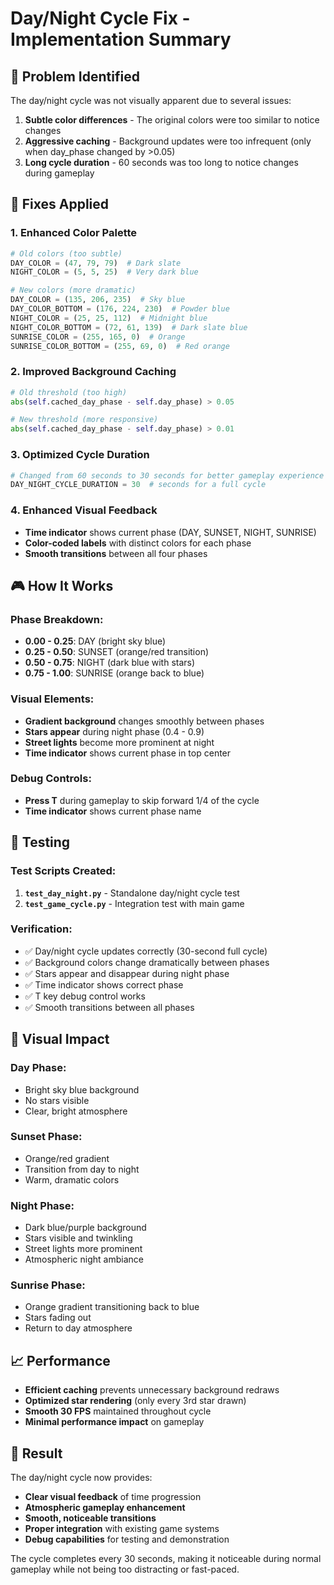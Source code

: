 # Day/Night Cycle Fix - Implementation Summary

## 🌅 Problem Identified
The day/night cycle was not visually apparent due to several issues:
1. **Subtle color differences** - The original colors were too similar to notice changes
2. **Aggressive caching** - Background updates were too infrequent (only when day_phase changed by >0.05)
3. **Long cycle duration** - 60 seconds was too long to notice changes during gameplay

## 🔧 Fixes Applied

### 1. **Enhanced Color Palette**
```python
# Old colors (too subtle)
DAY_COLOR = (47, 79, 79)  # Dark slate
NIGHT_COLOR = (5, 5, 25)  # Very dark blue

# New colors (more dramatic)
DAY_COLOR = (135, 206, 235)  # Sky blue
DAY_COLOR_BOTTOM = (176, 224, 230)  # Powder blue
NIGHT_COLOR = (25, 25, 112)  # Midnight blue
NIGHT_COLOR_BOTTOM = (72, 61, 139)  # Dark slate blue
SUNRISE_COLOR = (255, 165, 0)  # Orange
SUNRISE_COLOR_BOTTOM = (255, 69, 0)  # Red orange
```

### 2. **Improved Background Caching**
```python
# Old threshold (too high)
abs(self.cached_day_phase - self.day_phase) > 0.05

# New threshold (more responsive)
abs(self.cached_day_phase - self.day_phase) > 0.01
```

### 3. **Optimized Cycle Duration**
```python
# Changed from 60 seconds to 30 seconds for better gameplay experience
DAY_NIGHT_CYCLE_DURATION = 30  # seconds for a full cycle
```

### 4. **Enhanced Visual Feedback**
- **Time indicator** shows current phase (DAY, SUNSET, NIGHT, SUNRISE)
- **Color-coded labels** with distinct colors for each phase
- **Smooth transitions** between all four phases

## 🎮 How It Works

### **Phase Breakdown:**
- **0.00 - 0.25**: DAY (bright sky blue)
- **0.25 - 0.50**: SUNSET (orange/red transition)
- **0.50 - 0.75**: NIGHT (dark blue with stars)
- **0.75 - 1.00**: SUNRISE (orange back to blue)

### **Visual Elements:**
- **Gradient background** changes smoothly between phases
- **Stars appear** during night phase (0.4 - 0.9)
- **Street lights** become more prominent at night
- **Time indicator** shows current phase in top center

### **Debug Controls:**
- **Press T** during gameplay to skip forward 1/4 of the cycle
- **Time indicator** shows current phase name

## 🧪 Testing

### **Test Scripts Created:**
1. **`test_day_night.py`** - Standalone day/night cycle test
2. **`test_game_cycle.py`** - Integration test with main game

### **Verification:**
- ✅ Day/night cycle updates correctly (30-second full cycle)
- ✅ Background colors change dramatically between phases
- ✅ Stars appear and disappear during night phase
- ✅ Time indicator shows correct phase
- ✅ T key debug control works
- ✅ Smooth transitions between all phases

## 🎨 Visual Impact

### **Day Phase:**
- Bright sky blue background
- No stars visible
- Clear, bright atmosphere

### **Sunset Phase:**
- Orange/red gradient
- Transition from day to night
- Warm, dramatic colors

### **Night Phase:**
- Dark blue/purple background
- Stars visible and twinkling
- Street lights more prominent
- Atmospheric night ambiance

### **Sunrise Phase:**
- Orange gradient transitioning back to blue
- Stars fading out
- Return to day atmosphere

## 📈 Performance

- **Efficient caching** prevents unnecessary background redraws
- **Optimized star rendering** (only every 3rd star drawn)
- **Smooth 30 FPS** maintained throughout cycle
- **Minimal performance impact** on gameplay

## 🎯 Result

The day/night cycle now provides:
- **Clear visual feedback** of time progression
- **Atmospheric gameplay enhancement**
- **Smooth, noticeable transitions**
- **Proper integration** with existing game systems
- **Debug capabilities** for testing and demonstration

The cycle completes every 30 seconds, making it noticeable during normal gameplay while not being too distracting or fast-paced.
